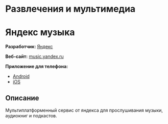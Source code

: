 # Развлечения и мультимедиа

# Яндекс музыка

**Разработчик:** [Яндекс](https://yandex.ru/)

**Веб-сайт:** [music.yandex.ru](https://music.yandex.ru/)

**Приложение для телефона:**
- [Android](https://play.google.com/store/apps/details?id=ru.yandex.music&hl=ru&gl=US)
- [iOS](https://apps.apple.com/ru/app/%D1%8F%D0%BD%D0%B4%D0%B5%D0%BA%D1%81-%D0%BC%D1%83%D0%B7%D1%8B%D0%BA%D0%B0-%D0%BA%D0%BD%D0%B8%D0%B3%D0%B8-%D0%BF%D0%BE%D0%B4%D0%BA%D0%B0%D1%81%D1%82%D1%8B/id520797969)

## Описание
Мультиплатформенный сервис от яндекса для прослушивания музыки, аудиокниг и подкастов.